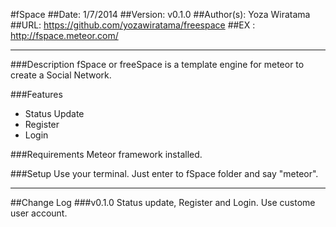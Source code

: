 #fSpace
##Date: 1/7/2014
##Version: v0.1.0
##Author(s): Yoza Wiratama
##URL: https://github.com/yozawiratama/freespace
##EX : http://fspace.meteor.com/

----------
###Description
fSpace or freeSpace is a template engine for meteor to create a Social Network.


###Features
 - Status Update
 - Register
 - Login

###Requirements
Meteor framework installed.

###Setup
Use your terminal. Just enter to fSpace folder and say "meteor".


----------

##Change Log
###v0.1.0
Status update, Register and Login. Use custome user account.